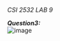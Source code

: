 *CSI 2532 LAB 9*

***Question3:*** </br>
![image](https://user-images.githubusercontent.com/59850587/159375695-8c3df137-6fe5-4ca5-afce-157be2a6a5e8.png)
